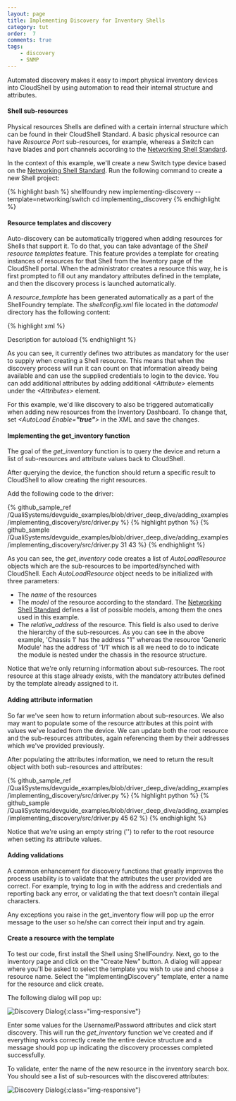 ```yaml
---
layout: page
title: Implementing Discovery for Inventory Shells
category: tut
order:  7
comments: true
tags:
    - discovery
    - SNMP
---
```

Automated discovery makes it easy to import physical inventory devices into CloudShell
by using automation to read their internal structure and attributes.

#### Shell sub-resources

Physical resources Shells are defined with a certain internal structure which can be
found in their CloudShell Standard. A basic physical resource can have _Resource Port_ sub-resources,
for example, whereas a _Switch_ can have blades and port channels according to the
[Networking Shell Standard](https://github.com/QualiSystems/cloudshell-standards/blob/master/Documentation/networking_standard.md).

In the context of this example, we'll create a new Switch type device based on the
[Networking Shell Standard](https://github.com/QualiSystems/cloudshell-standards/blob/master/Documentation/networking_standard.md).
Run the following command to create a new Shell project:

{% highlight bash %}
shellfoundry new implementing-discovery --template=networking/switch
cd implementing_discovery
{% endhighlight %}

#### Resource templates and discovery

Auto-discovery can be automatically triggered when adding resources for Shells that support it.
To do that, you can take advantage of the _Shell resource templates_ feature. This feature provides
a template for creating instances of resources for that Shell from the Inventory page of the CloudShell
portal. When the administrator creates a resource this way, he is first prompted to fill out any mandatory
attributes defined in the template, and then the discovery process is launched automatically.

A _resource_template_ has been generated automatically as a part of the ShellFoundry template.
The _shellconfig.xml_ file located in the _datamodel_ directory has the following content:

{% highlight xml %}
<?xml version="1.0" encoding="utf-8"?>
<ShellsConfiguration xmlns:xsd="http://www.w3.org/2001/XMLSchema" xmlns:xsi="http://www.w3.org/2001/XMLSchema-instance" xmlns="http://schemas.qualisystems.com/ResourceManagement/ShellsConfigurationSchema.xsd">
<ResourceTemplates>
    <ResourceTemplate Name="ImplementingDiscovery" Model="ImplementingDiscovery" Driver="ImplementingDiscoveryDriver">
        <Description></Description>
        <AutoLoad Enable="false">
            <Description>Description for autoload </Description>
        </AutoLoad>
        <Attributes>
            <Attribute Name="User" Value="" />
            <Attribute Name="Password" Value="" />
        </Attributes>
    </ResourceTemplate>    
</ResourceTemplates>
</ShellsConfiguration>
{% endhighlight %}

As you can see, it currently defines two attributes as mandatory for the user to supply when creating a Shell resource.
This means that when the discovery process will run it can count on that information already being available and can use the supplied credentials
to login to the device. You can add additional attributes by adding additional _\<Attribute>_ elements under
the _\<Attributes>_ element.

For this example, we'd like discovery to also be triggered automatically when adding new resources from the Inventory Dashboard. To change that,
set _\<AutoLoad Enable=**"true"**>_ in the XML and save the changes.

#### Implementing the get_inventory function

The goal of the _get_inventory_ function is to query the device and return a list of sub-resources
and attribute values back to CloudShell.

After querying the device, the function should return a specific result to CloudShell to allow
creating the right resources.

Add the following code to the driver:

{% github_sample_ref /QualiSystems/devguide_examples/blob/driver_deep_dive/adding_examples/implementing_discovery/src/driver.py %}
{% highlight python %}
{% github_sample /QualiSystems/devguide_examples/blob/driver_deep_dive/adding_examples/implementing_discovery/src/driver.py 31 43 %}
{% endhighlight %}

As you can see, the _get_inventory_ code creates a list of _AutoLoadResource_ objects which are the sub-resources to be
imported/synched with CloudShell. Each _AutoLoadResource_ object needs to be initialized with three parameters:

* The _name_ of the resources
* The _model_ of the resource according to the standard. The [Networking Shell Standard](https://github.com/QualiSystems/cloudshell-standards/blob/master/Documentation/networking_standard.md)
defines a list of possible models, among them the ones used in this example.
* The _relative_address_ of the resource. This field is also used to derive the hierarchy of the sub-resources. As you can
see in the above example, 'Chassis 1' has the address "1" whereas the resource 'Generic Module' has the address of '1/1' which
is all we need to do to indicate the module is nested under the chassis in the resource structure.

Notice that we're only returning information about sub-resources. The root resource at this stage already exists, with the
mandatory attributes defined by the template already assigned to it.

#### Adding attribute information

So far we've seen how to return information about sub-resources. We also may want to populate some of the resource attributes
at this point with values we've loaded from the device. We can update both the root resource and the sub-resources attributes,
again referencing them by their addresses which we've provided previously.

After populating the attributes information, we need to return the result object with both sub-resources and attributes:

{% github_sample_ref /QualiSystems/devguide_examples/blob/driver_deep_dive/adding_examples/implementing_discovery/src/driver.py %}
{% highlight python %}
{% github_sample /QualiSystems/devguide_examples/blob/driver_deep_dive/adding_examples/implementing_discovery/src/driver.py 45 62 %}
{% endhighlight %}

Notice that we're using an empty string ('') to refer to the root resource when setting its attribute values.

#### Adding validations

A common enhancement for discovery functions that greatly improves the process usability is to validate that the attributes
the user provided are correct. For example, trying to log in with the address and credentials and reporting back any error,
or validating the that text doesn't contain illegal characters.

Any exceptions you raise in the get_inventory flow will pop up the error message to the user so he/she can correct
their input and try again.

#### Create a resource with the template

To test our code, first install the Shell using ShellFoundry.
Next, go to the inventory page and click on the "Create New" button. A dialog will appear where you'll be asked
to select the template you wish to use and choose a resource name. Select the "ImplementingDiscovery" template, enter
a name for the resource and click create.

The following dialog will pop up:

![Discovery Dialog]({{site.baseurl}}/assets/discovery_page.png){:class="img-responsive"}

Enter some values for the Username/Password attributes and click start discovery. This will run the _get_inventory_ function
we've created and if everything works correctly create the entire device structure and a message should pop up indicating
the discovery processes completed successfully.

To validate, enter the name of the new resource in the inventory search box. You should see a list of sub-resources with the
discovered attributes:

![Discovery Dialog]({{site.baseurl}}/assets/inventory_search.png){:class="img-responsive"}
